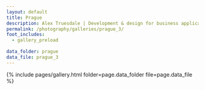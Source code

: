 ```yaml
---
layout: default
title: Prague
description: Alex Truesdale | Development & design for business applications.. and photos on occasion.
permalink: /photography/galleries/prague_3/
foot_includes:
  - gallery_preload
  
data_folder: prague
data_file: prague_3
---
```

{% include pages/gallery.html folder=page.data_folder file=page.data_file %}
